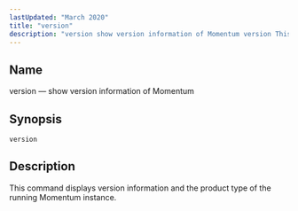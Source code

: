 ```yaml
---
lastUpdated: "March 2020"
title: "version"
description: "version show version information of Momentum version This command displays version information and the product type of the running Momentum instance..."
---
```


<a name="console_commands.version"></a> 
## Name

version — show version information of Momentum

## Synopsis

`version`

<a name="idp10904496"></a> 
## Description

This command displays version information and the product type of the running Momentum instance.